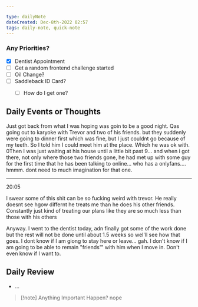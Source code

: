 ```yaml
---

type: dailyNote
dateCreated: Dec-8th-2022 02:57
tags: daily-note, quick-note
---
```




### Any Priorities?

- [x]  Dentist Appointment 
- [ ] Get a random frontend challenge started
- [ ] Oil Change?
- [ ] Saddleback ID Card?
	- [ ] How do I get one?








## Daily Events or Thoughts

Just got back from what I was hoping was goin to be a good night.
Qas going out to karyoke with Trevor and two of his friends. but they suddenly were going to dinner first which was fine, but I just couldnt go because of my teeth. So I told him I could meet him at the place. Which he was ok with.
0Then I was just waiting at his house until a little bit past 9... and when i got there, not only where those two friends gone, he had met up with some guy for the first time that he has been talking to online... who has a onlyfans.... hmmm. dont need to much imagination for that one.
___


20:05

I swear some of this shit can be so fucking weird with trevor. He really doesnt see hgow differnt he treats me than he does his other friends. Constantly just kind of treating our plans like they are so much less than those with his others

Anyway. I went to the dentist today, adn finally got some of the work done but the rest will not be done until about 1.5 weeks so wel'll see how that goes. I dont know if I am giong to stay here or leave...
gah. I don't know if I am going to be able to remain "friends'" with him when I move in. Don't even know if I want to. 



## Daily Review

- ...


>[!note] Anything Important Happen?
>nope


